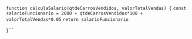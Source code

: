 ```function calculaSalario(qtdeCarrosVendidos, valorTotalVendas) {```
 ```const salarioFuncionario = 2000 + qtdeCarrosVendidos*100 + valorTotalVendas*0.05```
 ```return salarioFuncionario```

}```